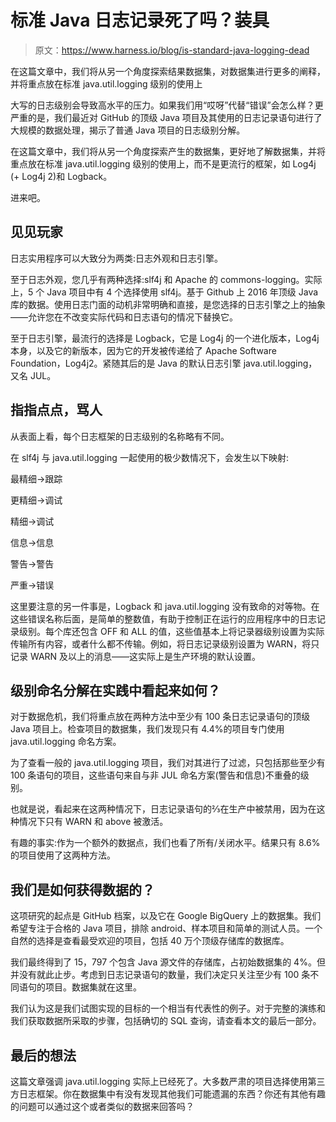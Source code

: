 # 标准 Java 日志记录死了吗？装具

> 原文：<https://www.harness.io/blog/is-standard-java-logging-dead>

在这篇文章中，我们将从另一个角度探索结果数据集，对数据集进行更多的阐释，并将重点放在标准 java.util.logging 级别的使用上

大写的日志级别会导致高水平的压力。如果我们用“哎呀”代替“错误”会怎么样？更严重的是，我们最近对 GitHub 的顶级 Java 项目及其使用的日志记录语句进行了大规模的数据处理，揭示了普通 Java 项目的日志级别分解。

在这篇文章中，我们将从另一个角度探索产生的数据集，更好地了解数据集，并将重点放在标准 java.util.logging 级别的使用上，而不是更流行的框架，如 Log4j (+ Log4j 2)和 Logback。

进来吧。

## 见见玩家

日志实用程序可以大致分为两类:日志外观和日志引擎。

至于日志外观，您几乎有两种选择:slf4j 和 Apache 的 commons-logging。实际上，5 个 Java 项目中有 4 个选择使用 slf4j。基于 Github 上 2016 年顶级 Java 库的数据。使用日志门面的动机非常明确和直接，是您选择的日志引擎之上的抽象——允许您在不改变实际代码和日志语句的情况下替换它。

至于日志引擎，最流行的选择是 Logback，它是 Log4j 的一个进化版本，Log4j 本身，以及它的新版本，因为它的开发被传递给了 Apache Software Foundation，Log4j2。紧随其后的是 Java 的默认日志引擎 java.util.logging，又名 JUL。

## 指指点点，骂人

从表面上看，每个日志框架的日志级别的名称略有不同。

在 slf4j 与 java.util.logging 一起使用的极少数情况下，会发生以下映射:

最精细->跟踪

更精细->调试

精细->调试

信息->信息

警告->警告

严重->错误

这里要注意的另一件事是，Logback 和 java.util.logging 没有致命的对等物。在这些错误名称后面，是简单的整数值，有助于控制正在运行的应用程序中的日志记录级别。每个库还包含 OFF 和 ALL 的值，这些值基本上将记录器级别设置为实际传输所有内容，或者什么都不传输。例如，将日志记录级别设置为 WARN，将只记录 WARN 及以上的消息——这实际上是生产环境的默认设置。

## 级别命名分解在实践中看起来如何？

对于数据危机，我们将重点放在两种方法中至少有 100 条日志记录语句的顶级 Java 项目上。检查项目的数据集，我们发现只有 4.4%的项目专门使用 java.util.logging 命名方案。

为了查看一般的 java.util.logging 项目，我们对其进行了过滤，只包括那些至少有 100 条语句的项目，这些语句来自与非 JUL 命名方案(警告和信息)不重叠的级别。

也就是说，看起来在这两种情况下，日志记录语句的⅔在生产中被禁用，因为在这种情况下只有 WARN 和 above 被激活。

有趣的事实:作为一个额外的数据点，我们也看了所有/关闭水平。结果只有 8.6%的项目使用了这两种方法。

## 我们是如何获得数据的？

这项研究的起点是 GitHub 档案，以及它在 Google BigQuery 上的数据集。我们希望专注于合格的 Java 项目，排除 android、样本项目和简单的测试人员。一个自然的选择是查看最受欢迎的项目，包括 40 万个顶级存储库的数据库。

我们最终得到了 15，797 个包含 Java 源文件的存储库，占初始数据集的 4%。但并没有就此止步。考虑到日志记录语句的数量，我们决定只关注至少有 100 条不同语句的项目。数据集就在这里。

我们认为这是我们试图实现的目标的一个相当有代表性的例子。对于完整的演练和我们获取数据所采取的步骤，包括确切的 SQL 查询，请查看本文的最后一部分。

## 最后的想法

这篇文章强调 java.util.logging 实际上已经死了。大多数严肃的项目选择使用第三方日志框架。你在数据集中有没有发现其他我们可能遗漏的东西？你还有其他有趣的问题可以通过这个或者类似的数据来回答吗？